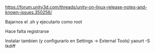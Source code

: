 https://forum.unity3d.com/threads/unity-on-linux-release-notes-and-known-issues.350256/

Bajarnos el .sh y ejecutarlo como root

Hace falta registrarse


Instalar tambien (y configurarlo en Settings -> External Tools)
yaourt -S tkdiff

